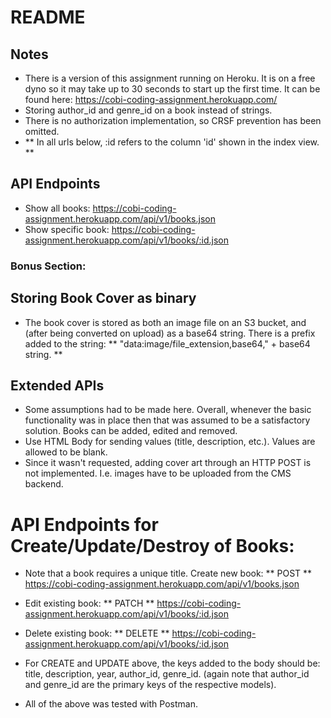 README
======

## Notes
* There is a version of this assignment running on Heroku. It is on a free dyno so it may 
take up to 30 seconds to start up the first time. It can be found here: https://cobi-coding-assignment.herokuapp.com/
* Storing author_id and genre_id on a book instead of strings. 
* There is no authorization implementation, so CRSF prevention has been omitted.
* ** In all urls below, :id refers to the column 'id' shown in the index view. **

## API Endpoints

* Show all books: https://cobi-coding-assignment.herokuapp.com/api/v1/books.json
* Show specific book: https://cobi-coding-assignment.herokuapp.com/api/v1/books/:id.json


### Bonus Section:

## Storing Book Cover as binary

* The book cover is stored as both an image file on an S3 bucket, and (after being converted on upload) as a base64
string. There is a prefix added to the string: ** "data:image/file_extension,base64," + base64 string. **

## Extended APIs

* Some assumptions had to be made here. Overall, whenever the basic functionality was in place
then that was assumed to be a satisfactory solution. Books can be added, edited and removed.
* Use HTML Body for sending values (title, description, etc.). Values are allowed to be blank.
* Since it wasn't requested, adding cover art through an HTTP POST is not implemented. I.e. images have to 
be uploaded from the CMS backend.


# API Endpoints for Create/Update/Destroy of Books:

* Note that a book requires a unique title. Create new book: ** POST ** https://cobi-coding-assignment.herokuapp.com/api/v1/books.json
* Edit existing book: ** PATCH ** https://cobi-coding-assignment.herokuapp.com/api/v1/books/:id.json
* Delete existing book: ** DELETE ** https://cobi-coding-assignment.herokuapp.com/api/v1/books/:id.json

* For CREATE and UPDATE above, the keys added to the body should be: title, description, year, author_id, genre_id. (again note that author_id and genre_id are the primary keys of the respective models).
* All of the above was tested with Postman.

